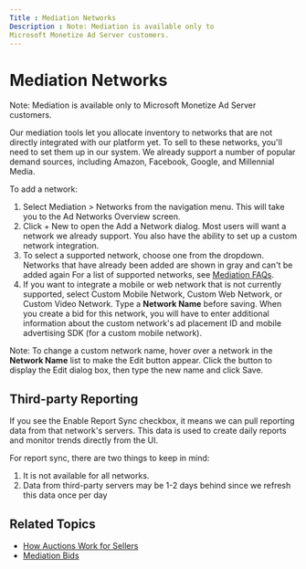 ```yaml
---
Title : Mediation Networks
Description : Note: Mediation is available only to
Microsoft Monetize Ad Server customers.
---
```



# Mediation Networks







Note: Mediation is available only to
Microsoft Monetize Ad Server customers.



Our mediation tools let you allocate inventory to networks that are not
directly integrated with our platform yet. To sell to these networks,
you'll need to set them up in our system. We already support a number of
popular demand sources, including Amazon, Facebook, Google, and
Millennial Media.

To add a network:

1.  Select
    Mediation
    \> Networks from the
    navigation menu. This will take you to the
    Ad Networks Overview screen.
2.  Click + New to open the
    Add a Network dialog. Most
    users will want a network we already support. You also have the
    ability to set up a custom network integration.
3.  To select a supported network, choose one from the dropdown.
    Networks that have already been added are shown in gray and can't be
    added again For a list of supported networks, see
    <a href="mediation-faqs.html" class="xref">Mediation FAQs</a>.
4.  If you want to integrate a mobile or web network that is not
    currently supported, select Custom Mobile
    Network, Custom Web Network,
    or Custom Video Network.
    Type a **Network Name** before saving. When you create a bid for
    this network, you will have to enter additional information about
    the custom network's ad placement ID and mobile advertising SDK (for
    a custom mobile network).



Note: To change a custom network name,
hover over a network in the **Network Name** list to make the
Edit button appear. Click the button
to display the Edit dialog box, then type the new name and click
Save.







## Third-party Reporting

If you see the Enable Report Sync
checkbox, it means we can pull reporting data from that network's
servers. This data is used to create daily reports and monitor trends
directly from the UI.

For report sync, there are two things to keep in mind:

1.  It is not available for all networks.
2.  Data from third-party servers may be 1-2 days behind since we
    refresh this data once per day





## Related Topics



- <a href="mediation-how-auctions-work-for-sellers.html" class="xref">How
  Auctions Work for Sellers</a>
- <a href="mediation-bids.html" class="xref">Mediation Bids</a>








